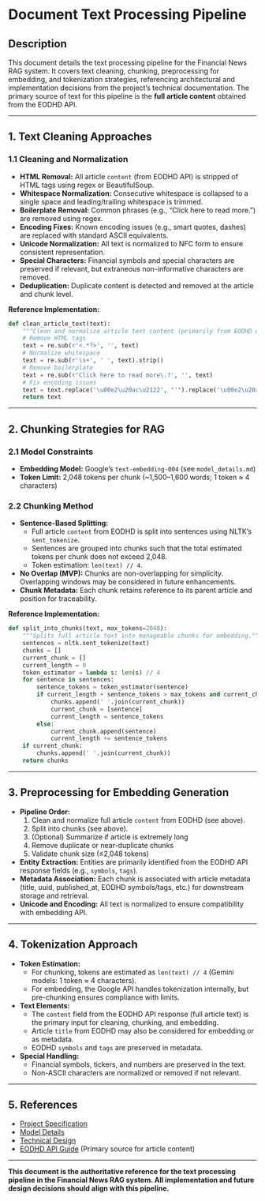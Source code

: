 # Document Text Processing Pipeline

## Description
This document details the text processing pipeline for the Financial News RAG system. It covers text cleaning, chunking, preprocessing for embedding, and tokenization strategies, referencing architectural and implementation decisions from the project’s technical documentation. The primary source of text for this pipeline is the **full article content** obtained from the EODHD API.

---

## 1. Text Cleaning Approaches

### 1.1 Cleaning and Normalization
- **HTML Removal:** All article `content` (from EODHD API) is stripped of HTML tags using regex or BeautifulSoup.
- **Whitespace Normalization:** Consecutive whitespace is collapsed to a single space and leading/trailing whitespace is trimmed.
- **Boilerplate Removal:** Common phrases (e.g., “Click here to read more.”) are removed using regex.
- **Encoding Fixes:** Known encoding issues (e.g., smart quotes, dashes) are replaced with standard ASCII equivalents.
- **Unicode Normalization:** All text is normalized to NFC form to ensure consistent representation.
- **Special Characters:** Financial symbols and special characters are preserved if relevant, but extraneous non-informative characters are removed.
- **Deduplication:** Duplicate content is detected and removed at the article and chunk level.

**Reference Implementation:**
```python
def clean_article_text(text):
    """Clean and normalize article text content (primarily from EODHD API)."""
    # Remove HTML tags
    text = re.sub(r'<.*?>', '', text)
    # Normalize whitespace
    text = re.sub(r'\s+', ' ', text).strip()
    # Remove boilerplate
    text = re.sub(r'Click here to read more\.?', '', text)
    # Fix encoding issues
    text = text.replace('\u00e2\u20ac\u2122', "'").replace('\u00e2\u20ac\u0153', '"').replace('\u00e2\u20ac', '"')
    return text
```

---

## 2. Chunking Strategies for RAG

### 2.1 Model Constraints
- **Embedding Model:** Google’s `text-embedding-004` (see `model_details.md`)
- **Token Limit:** 2,048 tokens per chunk (~1,500–1,600 words; 1 token ≈ 4 characters)

### 2.2 Chunking Method
- **Sentence-Based Splitting:**
  - Full article `content` from EODHD is split into sentences using NLTK’s `sent_tokenize`.
  - Sentences are grouped into chunks such that the total estimated tokens per chunk does not exceed 2,048.
  - Token estimation: `len(text) // 4`.
- **No Overlap (MVP):** Chunks are non-overlapping for simplicity. Overlapping windows may be considered in future enhancements.
- **Chunk Metadata:** Each chunk retains reference to its parent article and position for traceability.

**Reference Implementation:**
```python
def split_into_chunks(text, max_tokens=2048):
    """Splits full article text into manageable chunks for embedding."""
    sentences = nltk.sent_tokenize(text)
    chunks = []
    current_chunk = []
    current_length = 0
    token_estimator = lambda s: len(s) // 4
    for sentence in sentences:
        sentence_tokens = token_estimator(sentence)
        if current_length + sentence_tokens > max_tokens and current_chunk:
            chunks.append(' '.join(current_chunk))
            current_chunk = [sentence]
            current_length = sentence_tokens
        else:
            current_chunk.append(sentence)
            current_length += sentence_tokens
    if current_chunk:
        chunks.append(' '.join(current_chunk))
    return chunks
```

---

## 3. Preprocessing for Embedding Generation

- **Pipeline Order:**
  1. Clean and normalize full article `content` from EODHD (see above).
  2. Split into chunks (see above).
  3. (Optional) Summarize if article is extremely long
  4. Remove duplicate or near-duplicate chunks
  5. Validate chunk size (≤2,048 tokens)
- **Entity Extraction:** Entities are primarily identified from the EODHD API response fields (e.g., `symbols`, `tags`). 
- **Metadata Association:** Each chunk is associated with article metadata (title, uuid, published_at, EODHD symbols/tags, etc.) for downstream storage and retrieval.
- **Unicode and Encoding:** All text is normalized to ensure compatibility with embedding API.

---

## 4. Tokenization Approach

- **Token Estimation:**
  - For chunking, tokens are estimated as `len(text) // 4` (Gemini models: 1 token ≈ 4 characters).
  - For embedding, the Google API handles tokenization internally, but pre-chunking ensures compliance with limits.
- **Text Elements:**
  - The `content` field from the EODHD API response (full article text) is the primary input for cleaning, chunking, and embedding.
  - Article `title` from EODHD may also be considered for embedding or as metadata.
  - EODHD `symbols` and `tags` are preserved in metadata.
- **Special Handling:**
  - Financial symbols, tickers, and numbers are preserved in the text.
  - Non-ASCII characters are normalized or removed if not relevant.

---

## 5. References
- [Project Specification](./project_spec.md)
- [Model Details](./model_details.md)
- [Technical Design](./technical_design.md)
- [EODHD API Guide](./eodhd_api.md) (Primary source for article content)

---

**This document is the authoritative reference for the text processing pipeline in the Financial News RAG system. All implementation and future design decisions should align with this pipeline.**
